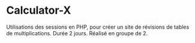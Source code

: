 # Calculator-X
Utilisations des sessions en PHP, pour créer un site de révisions de tables de multiplications. Durée 2 jours. Réalisé en groupe de 2.
